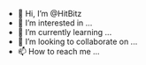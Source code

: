 - 👋 Hi, I’m @HitBitz
- 👀 I’m interested in ...
- 🌱 I’m currently learning ...
- 💞️ I’m looking to collaborate on ...
- 📫 How to reach me ...

<!---
HitBitz/HitBitz is a ✨ special ✨ repository because its `README.md` (this file) appears on your GitHub profile.
You can click the Preview link to take a look at your changes.
--->
